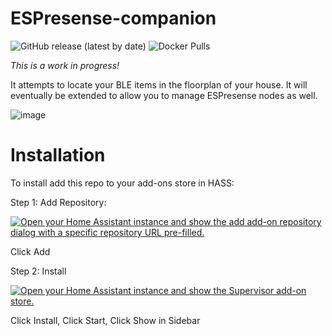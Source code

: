 # ESPresense-companion

![GitHub release (latest by date)](https://img.shields.io/github/v/release/ESPresense/ESPresense-companion)
![Docker Pulls](https://badgen.net/docker/pulls/espresense/espresense-companion)

*This is a work in progress!*

It attempts to locate your BLE items in the floorplan of your house.  It will eventually be extended to allow you to manage
ESPresense nodes as well.

![image](https://user-images.githubusercontent.com/1491145/208941000-66c5bf50-17fb-4666-b87b-09cdf9958e93.png)

# Installation

To install add this repo to your add-ons store in HASS:

Step 1: Add Repository:

[![Open your Home Assistant instance and show the add add-on repository dialog with a specific repository URL pre-filled.](https://my.home-assistant.io/badges/supervisor_add_addon_repository.svg)](https://my.home-assistant.io/redirect/supervisor_add_addon_repository/?repository_url=https%3A%2F%2Fgithub.com%2FESPresense%2Fhassio-addons)

Click Add

Step 2: Install

[![Open your Home Assistant instance and show the Supervisor add-on store.](https://my.home-assistant.io/badges/supervisor_store.svg)](https://my.home-assistant.io/redirect/supervisor_store/)

Click Install, Click Start, Click Show in Sidebar
